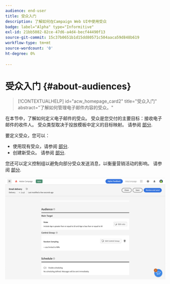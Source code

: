 ```yaml
---
audience: end-user
title: 受众入门
description: 了解如何在Campaign Web UI中使用受众
badge: label="Alpha" type="Informitive"
exl-id: 21bb5082-82ce-47d6-a4d4-becf44490f13
source-git-commit: 15c37b0651b1d15dd80571c504aaca59d848b619
workflow-type: tm+mt
source-wordcount: '0'
ht-degree: 0%

---
```



# 受众入门 {#about-audiences}

>[!CONTEXTUALHELP]
>id="acw_homepage_card2"
>title="受众入门"
>abstract="了解如何管理电子邮件内容的受众。"

<!--
Audience only created for the delivery, not available later-->


<!--
Three ways:
* existing audience

Campaign or AEP Audiences

* create new on the fly

query like AEP segment builder (same component with campaign data)

* import from file

show use case with a new audience creation (or import from file?)

control groups like acc: exract, random, based on attribute
-->

在本节中，了解如何定义电子邮件的受众。 受众是您交付的主要目标：接收电子邮件的收件人。 受众类型取决于投放模板中定义的目标映射。 请参阅 [部分](../email/create-email.md).

要定义受众，您可以：

* 使用现有受众，请参阅 [部分](add-audience.md).
* 创建新受众。 请参阅 [部分](segment-builder.md).

您还可以定义控制组以避免向部分受众发送消息，以衡量营销活动的影响。 请参阅 [部分](control-group.md).

![](assets/about-audience.png)
